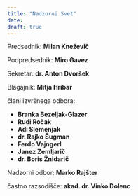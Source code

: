 ```yaml
---
title: "Nadzorni Svet"
date:
draft: true
---
```


Predsednik: **Milan Kneževič**

Podpredsednik: **Miro Gavez**

Sekretar: **dr. Anton Dvoršek**

Blagajnik: **Mitja Hribar**

člani izvršnega odbora:

*   **Branka Bezeljak-Glazer**
*   **Rudi Ročak**
*   **Adi Slemenjak**
*   **dr. Rajko Šugman**
*   **Ferdo Vajngerl**
*   **Janez Zemljarič**
*   **dr. Boris Žnidarič**

Nadzorni odbor: **Marko Rajšter**

častno razsodišče: **akad. dr. Vinko Dolenc**